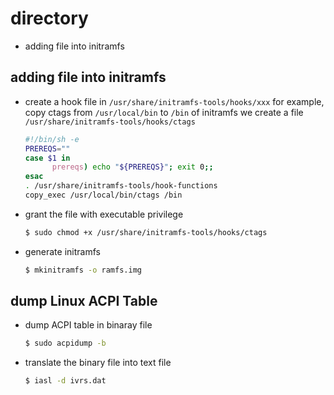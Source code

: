 # directory

- adding file into initramfs



## adding file into initramfs
- create a hook file in `/usr/share/initramfs-tools/hooks/xxx`
  for example, copy ctags from `/usr/local/bin` to `/bin` of initramfs
  we create a file `/usr/share/initramfs-tools/hooks/ctags`
  
  ```sh
  #!/bin/sh -e
  PREREQS=""
  case $1 in
        prereqs) echo "${PREREQS}"; exit 0;;
  esac
  . /usr/share/initramfs-tools/hook-functions
  copy_exec /usr/local/bin/ctags /bin
  ```
  
- grant the file with executable privilege

  ```sh
  $ sudo chmod +x /usr/share/initramfs-tools/hooks/ctags
  ```

    
- generate initramfs
  ```sh
  $ mkinitramfs -o ramfs.img
  ```

## dump Linux ACPI Table

- dump ACPI table in binaray file
    ```sh
    $ sudo acpidump -b
    ```

- translate the binary file into text file
    ```sh
    $ iasl -d ivrs.dat
    ```
